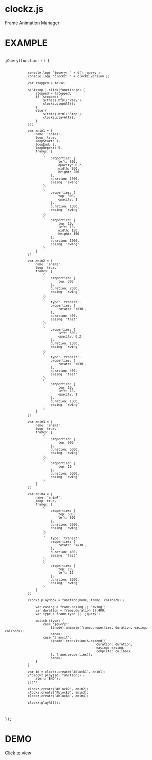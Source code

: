 clockz.js
=========

Frame Animation Manager

<h1>EXAMPLE</h1>

<code>
jQuery(function () {
  			
				console.log( 'jquery: ' + $().jquery );
				console.log( 'clockz: ' + clockz.version );

				var stopped = false;

				$('#stop').click(function(e) {
					stopped = !stopped;
					if (stopped) {
						$(this).html('Play');
						clockz.stopAll();
					}
					else {
						$(this).html('Stop');
						clockz.playAll();
					}
				});

				var anim1 = {
					name: 'anim1',
					loop: true,
					loopStart: 1,
					loopEnd: 2,
					loopRepeat: 5,
					frames: [
						{
							properties: {
								left: 300,
								opacity: 0.2,
								width: 200,
								height: 200
							},
							duration: 1000,
							easing: 'swing'
						},
						{
							properties: {
								top: 300,
								opacity: 1			
							},
							duration: 1000,
							easing: 'swing'
						},
						{
							properties: {
								top: 10,
								left: 10,
								width: 150,
								height: 150
							},
							duration: 1000,
							easing: 'swing'
						}
					]					
				};

				var anim2 = {
					name: 'anim2',
					loop: true,
					frames: [
						{
							properties: {
								top: 300
							},
							duration: 2000,
							easing: 'swing'
						},
						{
							type: 'transit',
							properties: {
								rotate: '+=30',
							},
							duration: 400,
							easing: 'fast'
						},
						{
							properties: {
								left: 500,
								opacity: 0.2
							},
							duration: 1000,
							easing: 'swing'
						},
						{
							type: 'transit',
							properties: {
								rotate: '+=30',
							},
							duration: 400,
							easing: 'fast'
						},
						{
							properties: {
								top: 10,
								left: 10,
								opacity: 1
							},
							duration: 1000,
							easing: 'swing'
						}
					]					
				};

				var anim3 = {
					name: 'anim3',
					loop: true,
					frames: [
						{
							properties: {
								top: 600
							},
							duration: 5000,
							easing: 'swing'
						},
						{
							properties: {
								top: 10
							},
							duration: 5000,
							easing: 'swing'
						}
					]					
				};

				var anim4 = {
					name: 'anim4',
					loop: true,
					frames: [
						{
							properties: {
								top: 500,
								left: 500
							},
							duration: 2000,
							easing: 'swing'
						},
						{
							type: 'transit',
							properties: {
								rotate: '+=30',
							},
							duration: 400,
							easing: 'fast'
						},
						{
							properties: {
								top: 10,
								left: 10
							},
							duration: 5000,
							easing: 'swing'
						}
					]					
				};
								
				clockz.playHook = function(node, frame, callback) {
					
					var easing = frame.easing || 'swing';
					var duration = frame.duration || 400;
					var type = frame.type || 'jquery';
					
					switch (type) {
						case 'jquery':
							$(node).animate(frame.properties, duration, easing, callback);
							break;
						case 'transit':
							$(node).transition($.extend({
													duration: duration,
													easing: easing,
													complete: callback
							}, frame.properties));
							break;
					}				
				}

				var id = clockz.create('#block1', anim1);
				/*clockz.play(id, function() {
					alert('END');	
				});*/

				clockz.create('#block2', anim2);
				clockz.create('#block3', anim3);
				clockz.create('#block4', anim4);

				clockz.playAll();
        
});</code>

<h1>DEMO</h1>

[Click to view](http://htmlpreview.github.io/?https://github.com/oOthkOo/clockz.js/blob/master/clockz.html)
